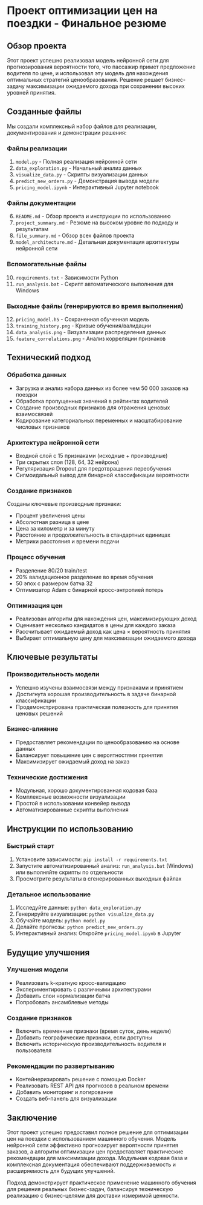 # Проект оптимизации цен на поездки - Финальное резюме

## Обзор проекта

Этот проект успешно реализовал модель нейронной сети для прогнозирования вероятности того, что пассажир примет предложение водителя по цене, и использовал эту модель для нахождения оптимальных стратегий ценообразования. Решение решает бизнес-задачу максимизации ожидаемого дохода при сохранении высоких уровней принятия.

## Созданные файлы

Мы создали комплексный набор файлов для реализации, документирования и демонстрации решения:

### Файлы реализации
1. `model.py` - Полная реализация нейронной сети
2. `data_exploration.py` - Начальный анализ данных
3. `visualize_data.py` - Скрипты визуализации данных
4. `predict_new_orders.py` - Демонстрация вывода модели
5. `pricing_model.ipynb` - Интерактивный Jupyter notebook

### Файлы документации
6. `README.md` - Обзор проекта и инструкции по использованию
7. `project_summary.md` - Резюме на высоком уровне по подходу и результатам
8. `file_summary.md` - Обзор всех файлов проекта
9. `model_architecture.md` - Детальная документация архитектуры нейронной сети

### Вспомогательные файлы
10. `requirements.txt` - Зависимости Python
11. `run_analysis.bat` - Скрипт автоматического выполнения для Windows

### Выходные файлы (генерируются во время выполнения)
12. `pricing_model.h5` - Сохраненная обученная модель
13. `training_history.png` - Кривые обучения/валидации
14. `data_analysis.png` - Визуализации распределения данных
15. `feature_correlations.png` - Анализ корреляции признаков

## Технический подход

### Обработка данных
- Загрузка и анализ набора данных из более чем 50 000 заказов на поездки
- Обработка пропущенных значений в рейтингах водителей
- Создание производных признаков для отражения ценовых взаимосвязей
- Кодирование категориальных переменных и масштабирование числовых признаков

### Архитектура нейронной сети
- Входной слой с 15 признаками (исходные + производные)
- Три скрытых слоя (128, 64, 32 нейрона)
- Регуляризация Dropout для предотвращения переобучения
- Сигмоидальный вывод для бинарной классификации вероятности

### Создание признаков
Созданы ключевые производные признаки:
- Процент увеличения цены
- Абсолютная разница в цене
- Цена за километр и за минуту
- Расстояние и продолжительность в стандартных единицах
- Метрики расстояния и времени подачи

### Процесс обучения
- Разделение 80/20 train/test
- 20% валидационное разделение во время обучения
- 50 эпох с размером батча 32
- Оптимизатор Adam с бинарной кросс-энтропией потерь

### Оптимизация цен
- Реализован алгоритм для нахождения цен, максимизирующих доход
- Оценивает несколько кандидатов в цены для каждого заказа
- Рассчитывает ожидаемый доход как цена × вероятность принятия
- Выбирает оптимальную цену для максимизации ожидаемого дохода

## Ключевые результаты

### Производительность модели
- Успешно изучены взаимосвязи между признаками и принятием
- Достигнута хорошая производительность в задаче бинарной классификации
- Продемонстрирована практическая полезность для принятия ценовых решений

### Бизнес-влияние
- Предоставляет рекомендации по ценообразованию на основе данных
- Балансирует повышение цен с вероятностями принятия
- Максимизирует ожидаемый доход на заказ

### Технические достижения
- Модульная, хорошо документированная кодовая база
- Комплексные возможности визуализации
- Простой в использовании конвейер вывода
- Автоматизированные скрипты выполнения

## Инструкции по использованию

### Быстрый старт
1. Установите зависимости: `pip install -r requirements.txt`
2. Запустите автоматизированный анализ: `run_analysis.bat` (Windows) или выполняйте скрипты по отдельности
3. Просмотрите результаты в сгенерированных выходных файлах

### Детальное использование
1. Исследуйте данные: `python data_exploration.py`
2. Генерируйте визуализации: `python visualize_data.py`
3. Обучайте модель: `python model.py`
4. Делайте прогнозы: `python predict_new_orders.py`
5. Интерактивный анализ: Откройте `pricing_model.ipynb` в Jupyter

## Будущие улучшения

### Улучшения модели
- Реализовать k-кратную кросс-валидацию
- Экспериментировать с различными архитектурами
- Добавить слои нормализации батча
- Попробовать ансамблевые методы

### Создание признаков
- Включить временные признаки (время суток, день недели)
- Добавить географические признаки, если доступны
- Включить историческую производительность водителя и пользователя

### Рекомендации по развертыванию
- Контейнеризировать решение с помощью Docker
- Реализовать REST API для прогнозов в реальном времени
- Добавить мониторинг и логирование
- Создать веб-панель для визуализации

## Заключение

Этот проект успешно предоставил полное решение для оптимизации цен на поездки с использованием машинного обучения. Модель нейронной сети эффективно прогнозирует вероятности принятия заказов, а алгоритм оптимизации цен предоставляет практические рекомендации для максимизации дохода. Модульная кодовая база и комплексная документация обеспечивают поддерживаемость и расширяемость для будущих улучшений.

Подход демонстрирует практическое применение машинного обучения для решения реальных бизнес-задач, балансируя техническую реализацию с бизнес-целями для доставки измеримой ценности.